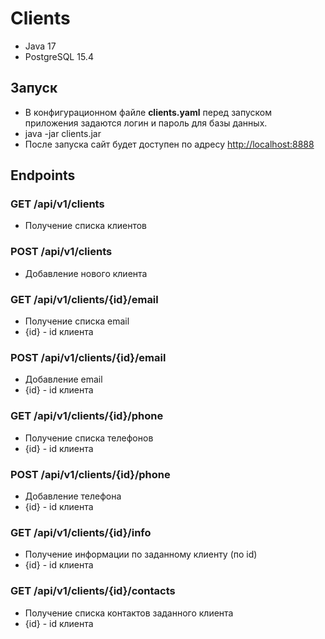 # Clients

- Java 17
- PostgreSQL 15.4

## Запуск
- В конфигурационном файле **clients.yaml** перед запуском приложения задаются логин и пароль для базы данных.
- java -jar clients.jar
- После запуска сайт будет доступен по адресу [http://localhost:8888](http://localhost:8888)


## Endpoints

### GET /api/v1/clients
- Получение списка клиентов

### POST /api/v1/clients
- Добавление нового клиента

### GET /api/v1/clients/{id}/email
- Получение списка email
- {id} - id клиента

### POST /api/v1/clients/{id}/email
- Добавление email
- {id} - id клиента

### GET /api/v1/clients/{id}/phone
- Получение списка телефонов
- {id} - id клиента

### POST /api/v1/clients/{id}/phone
- Добавление телефона
- {id} - id клиента

### GET /api/v1/clients/{id}/info
- Получение информации по заданному клиенту (по id)
- {id} - id клиента

### GET /api/v1/clients/{id}/contacts
- Получение списка контактов заданного клиента
- {id} - id клиента